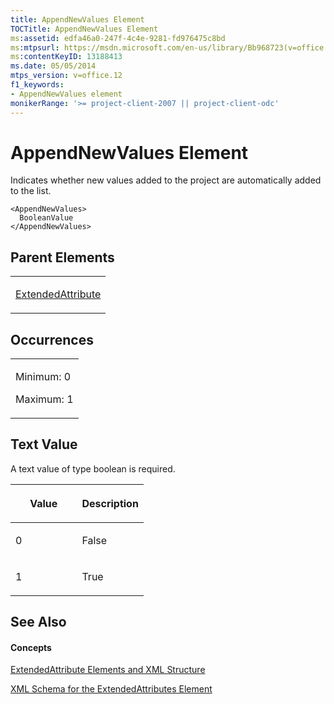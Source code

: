 ```yaml
---
title: AppendNewValues Element
TOCTitle: AppendNewValues Element
ms:assetid: edfa46a0-247f-4c4e-9281-fd976475c8bd
ms:mtpsurl: https://msdn.microsoft.com/en-us/library/Bb968723(v=office.12)
ms:contentKeyID: 13188413
ms.date: 05/05/2014
mtps_version: v=office.12
f1_keywords:
- AppendNewValues element
monikerRange: '>= project-client-2007 || project-client-odc'
---
```


# AppendNewValues Element




Indicates whether new values added to the project are automatically added to the list.

    <AppendNewValues>
      BooleanValue
    </AppendNewValues>

## Parent Elements

<table>
<colgroup>
<col style="width: 100%" />
</colgroup>
<tbody>
<tr class="odd">
<td><p><a href="extendedattribute-element.md">ExtendedAttribute</a></p></td>
</tr>
</tbody>
</table>

## Occurrences

<table>
<colgroup>
<col style="width: 100%" />
</colgroup>
<tbody>
<tr class="odd">
<td><p>Minimum: 0</p>
<p>Maximum: 1</p></td>
</tr>
</tbody>
</table>

## Text Value

A text value of type boolean is required.

<table>
<colgroup>
<col style="width: 50%" />
<col style="width: 50%" />
</colgroup>
<thead>
<tr class="header">
<th><p>Value</p></th>
<th><p>Description</p></th>
</tr>
</thead>
<tbody>
<tr class="odd">
<td><p>0</p></td>
<td><p>False</p></td>
</tr>
<tr class="even">
<td><p>1</p></td>
<td><p>True</p></td>
</tr>
</tbody>
</table>

## See Also

#### Concepts

[ExtendedAttribute Elements and XML Structure](extendedattribute-elements-and-xml-structure.md)

[XML Schema for the ExtendedAttributes Element](xml-schema-for-the-extendedattributes-element.md)

